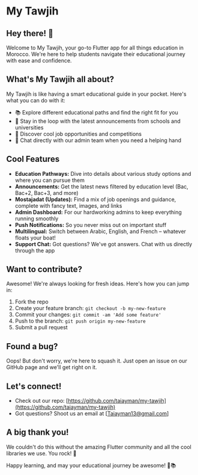 # My Tawjih

## Hey there! 👋

Welcome to My Tawjih, your go-to Flutter app for all things education in Morocco. We're here to help students navigate their educational journey with ease and confidence.

## What's My Tawjih all about?

My Tawjih is like having a smart educational guide in your pocket. Here's what you can do with it:

- 📚 Explore different educational paths and find the right fit for you
- 📢 Stay in the loop with the latest announcements from schools and universities
- 💼 Discover cool job opportunities and competitions
- 💬 Chat directly with our admin team when you need a helping hand

## Cool Features

- **Education Pathways:** Dive into details about various study options and where you can pursue them
- **Announcements:** Get the latest news filtered by education level (Bac, Bac+2, Bac+3, and more)
- **Mostajadat (Updates):** Find a mix of job openings and guidance, complete with fancy text, images, and links
- **Admin Dashboard:** For our hardworking admins to keep everything running smoothly
- **Push Notifications:** So you never miss out on important stuff
- **Multilingual:** Switch between Arabic, English, and French – whatever floats your boat!
- **Support Chat:** Got questions? We've got answers. Chat with us directly through the app

## Want to contribute?

Awesome! We're always looking for fresh ideas. Here's how you can jump in:

1. Fork the repo
2. Create your feature branch: `git checkout -b my-new-feature`
3. Commit your changes: `git commit -am 'Add some feature'`
4. Push to the branch: `git push origin my-new-feature`
5. Submit a pull request

## Found a bug?

Oops! But don't worry, we're here to squash it. Just open an issue on our GitHub page and we'll get right on it.

## Let's connect!

- Check out our repo: [https://github.com/taiayman/my-tawjih](https://github.com/taiayman/my-tawjih)
- Got questions? Shoot us an email at [Taiayman13@gmail.com]

## A big thank you!

We couldn't do this without the amazing Flutter community and all the cool libraries we use. You rock! 🎸

Happy learning, and may your educational journey be awesome! 🚀📚